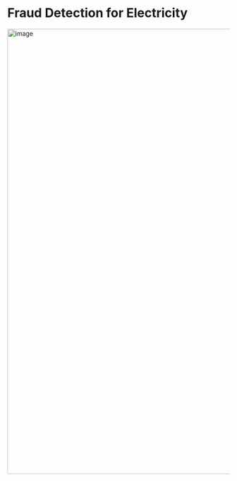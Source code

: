 # Fraud Detection for Electricity
<img width="1007" alt="image" src="https://github.com/user-attachments/assets/551c8e5d-9e8c-44a3-811f-1a2f1d990065" />
